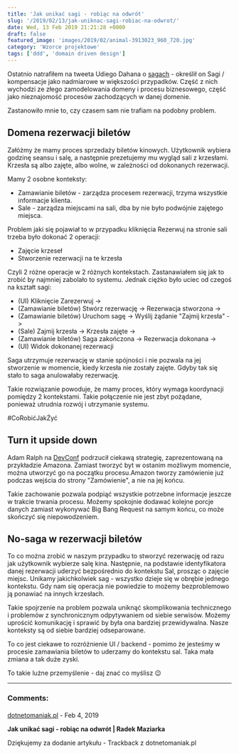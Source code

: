 ```yaml
---
title: 'Jak unikać sagi - robiąc na odwrót'
slug: '/2019/02/13/jak-uniknac-sagi-robiac-na-odwrot/'
date: Wed, 13 Feb 2019 21:21:28 +0000
draft: false
featured_image: 'images/2019/02/animal-3913023_960_720.jpg'
category: 'Wzorce projektowe'
tags: ['ddd', 'domain driven design']
---
```


Ostatnio natrafiłem na tweeta Udiego Dahana o [sagach](https://twitter.com/UdiDahan/status/1087445225398771712) - określił on Sagi / kompensacje jako nadmiarowe w większości przypadków. Część z nich wychodzi ze złego zamodelowania domeny i procesu biznesowego, część jako nieznajomość procesów zachodzących w danej domenie.

Zastanowiło mnie to, czy czasem sam nie trafiam na podobny problem.

Domena rezerwacji biletów
-------------------------

Załóżmy że mamy proces sprzedaży biletów kinowych. Użytkownik wybiera godzinę seansu i salę, a następnie prezetujemy mu wygląd sali z krzesłami. Krzesła są albo zajęte, albo wolne, w zależności od dokonanych rezerwacji.

Mamy 2 osobne konteksty:

 *   Zamawianie biletów - zarządza procesem rezerwacji, trzyma wszystkie informacje klienta.
 *   Sale - zarządza miejscami na sali, dba by nie było podwójnie zajętego miejsca.

Problem jaki się pojawiał to w przypadku kliknięcia Rezerwuj na stronie sali trzeba było dokonać 2 operacji:

 *   Zajęcie krzeseł
 *   Stworzenie rezerwacji na te krzesła

Czyli 2 różne operacje w 2 różnych kontekstach. Zastanawiałem się jak to zrobić by najmniej zabolało to systemu. Jednak ciężko było uciec od czegoś na kształt sagi:

 *   (UI) Kliknięcie Zarezerwuj ->
 *   (Zamawianie biletów) Stwórz rezerwację -> Rezerwacja stworzona ->
 *   (Zamawianie biletów) Uruchom sagę -> Wyślij żądanie "Zajmij krzesła" ->
 *   (Sale) Zajmij krzesła -> Krzesła zajęte ->
 *   (Zamawianie biletów) Saga zakończona -> Rezerwacja dokonana ->
 *   (UI) Widok dokonanej rezerwacji

Saga utrzymuje rezerwację w stanie spójności i nie pozwala na jej stworzenie w momencie, kiedy krzesła nie zostały zajęte. Gdyby tak się stało to saga anulowałaby rezerwację.

Takie rozwiązanie powoduje, że mamy proces, który wymaga koordynacji pomiędzy 2 kontekstami. Takie połączenie nie jest zbyt pożądane, ponieważ utrudnia rozwój i utrzymanie systemu.

#CoRobićJakŻyć

Turn it upside down
-------------------

Adam Ralph na [DevConf](https://www.youtube.com/watch?v=rsCqHsV9Dxg) podrzucił ciekawą strategię, zaprezentowaną na przykładzie Amazona. Zamiast tworzyć byt w ostanim możliwym momencie, można utworzyć go na początku procesu.Amazon tworzy zamówienie już podczas wejścia do strony "Zamówienie", a nie na jej końcu.

Takie zachowanie pozwala podpiąć wszystkie potrzebne informacje jeszcze w trakcie trwania procesu. Możemy spokojnie dodawać kolejne porcje danych zamiast wykonywać Big Bang Request na samym końcu, co może skończyć się niepowodzeniem.

No-saga w rezerwacji biletów
----------------------------

To co można zrobić w naszym przypadku to stworzyć rezerwację od razu jak użytkownik wybierze salę kina. Następnie, na podstawie identyfikatora danej rezerwacji uderzyć bezpośrednio do kontekstu Sal, prosząc o zajęcie miejsc. Unikamy jakichkolwiek sag - wszystko dzieje się w obrębie jednego kontekstu. Gdy nam się operacja nie powiedzie to możemy bezproblemowo ją ponawiać na innych krzesłach.

Takie spojrzenie na problem pozwala uniknąć skomplikowania technicznego i problemów z synchronicznym odpytywaniem od siebie serwisów. Możemy uprościć komunikację i sprawić by była ona bardziej przewidywalna. Nasze konteksty są od siebie bardziej odseparowane.

To co jest ciekawe to rozróżnienie UI / backend - pomimo że jesteśmy w procesie zamawiania biletów to uderzamy do kontekstu sal. Taka mała zmiana a tak duże zyski.

To takie luźne przemyślenie - daj znać co myślisz 😉

---
### Comments:
#### 
[dotnetomaniak.pl](https://dotnetomaniak.pl/Jak-unikac-sagi-robiac-na-odwrot-Radek-Maziarka "") - <time datetime="2019-02-14 17:28:22">Feb 4, 2019</time>

**Jak unikać sagi - robiąc na odwrót | Radek Maziarka**

Dziękujemy za dodanie artykułu - Trackback z dotnetomaniak.pl

